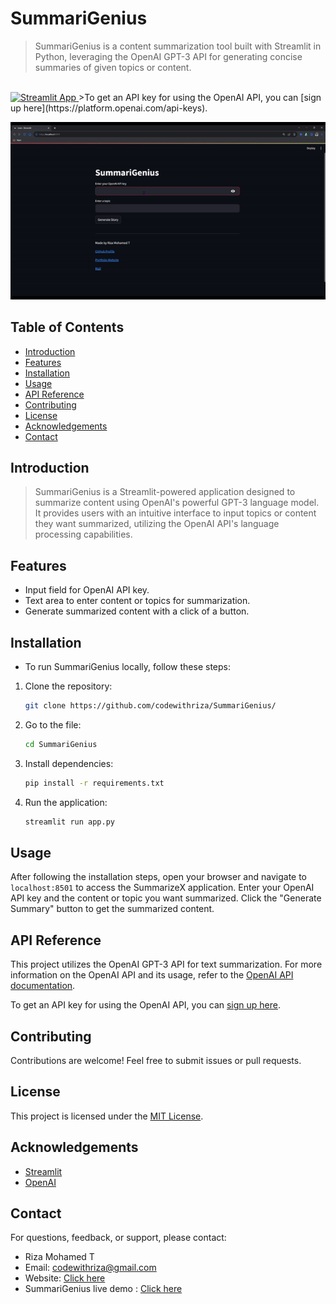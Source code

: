 # SummariGenius

>SummariGenius is a content summarization tool built with Streamlit in Python, leveraging the OpenAI GPT-3 API for generating concise summaries of given topics or content.



<a href="https://summarigenius.streamlit.app/">
</br>
  <img src="https://static.streamlit.io/badges/streamlit_badge_black_white.svg" alt="Streamlit App" width="200"/>
</a>
>To get an API key for using the OpenAI API, you can [sign up here](https://platform.openai.com/api-keys).

![SummarizeX Demo](demo.gif)

## Table of Contents

- [Introduction](#introduction)
- [Features](#features)
- [Installation](#installation)
- [Usage](#usage)
- [API Reference](#api-reference)
- [Contributing](#contributing)
- [License](#license)
- [Acknowledgements](#acknowledgements)
- [Contact](#contact)

## Introduction

>SummariGenius is a Streamlit-powered application designed to summarize content using OpenAI's powerful GPT-3 language model. It provides users with an intuitive interface to input topics or content they want summarized, utilizing the OpenAI API's language processing capabilities.

## Features

- Input field for OpenAI API key.
- Text area to enter content or topics for summarization.
- Generate summarized content with a click of a button.

## Installation

- To run SummariGenius locally, follow these steps:

1. Clone the repository:

    ```bash
    git clone https://github.com/codewithriza/SummariGenius/
 
    ```
1. Go to the file:

    ```bash
    cd SummariGenius
    ```
2. Install dependencies:

    ```bash
    pip install -r requirements.txt
    ```
3. Run the application:

    ```bash
    streamlit run app.py
    ```

## Usage

After following the installation steps, open your browser and navigate to `localhost:8501` to access the SummarizeX application. Enter your OpenAI API key and the content or topic you want summarized. Click the "Generate Summary" button to get the summarized content.

## API Reference

This project utilizes the OpenAI GPT-3 API for text summarization. For more information on the OpenAI API and its usage, refer to the [OpenAI API documentation](https://beta.openai.com/docs/).

To get an API key for using the OpenAI API, you can [sign up here](https://platform.openai.com/api-keys).

## Contributing

Contributions are welcome! Feel free to submit issues or pull requests.

## License

This project is licensed under the [MIT License](LICENSE).

## Acknowledgements

- [Streamlit](https://streamlit.io/)
- [OpenAI](https://openai.com/)

## Contact

For questions, feedback, or support, please contact:

- Riza Mohamed T
- Email: codewithriza@gmail.com
- Website: [Click here](https://rizamohamed.netlify.app/)
- SummariGenius live demo : [Click here ](https://summarigenius.streamlit.app/)
